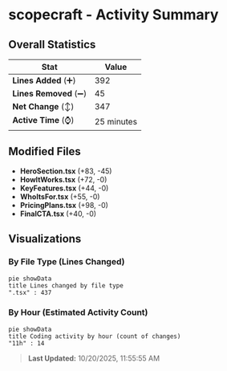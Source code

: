 # scopecraft - Activity Summary 

## Overall Statistics

| Stat                   | Value                                                             |
| ---------------------- | ----------------------------------------------------------------- |
| **Lines Added** (➕)   | 392                                          |
| **Lines Removed** (➖) | 45                                        |
| **Net Change** (↕)    | 347                |
| **Active Time** (⌚)   | 25 minutes |


## Modified Files
- **HeroSection.tsx** (+83, -45)
- **HowItWorks.tsx** (+72, -0)
- **KeyFeatures.tsx** (+44, -0)
- **WhoItsFor.tsx** (+55, -0)
- **PricingPlans.tsx** (+98, -0)
- **FinalCTA.tsx** (+40, -0)

## Visualizations

### By File Type (Lines Changed)

```mermaid
pie showData
title Lines changed by file type
".tsx" : 437
```

### By Hour (Estimated Activity Count)

```mermaid
pie showData
title Coding activity by hour (count of changes)
"11h" : 14
```


> **Last Updated:** 10/20/2025, 11:55:55 AM